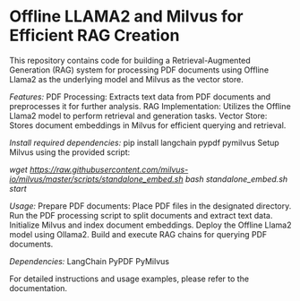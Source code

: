 # Offline LLAMA2 and Milvus for Efficient RAG Creation

This repository contains code for building a Retrieval-Augmented Generation (RAG) system for processing PDF documents using Offline Llama2 as the underlying model and Milvus as the vector store.

*Features:*
PDF Processing: Extracts text data from PDF documents and preprocesses it for further analysis.
RAG Implementation: Utilizes the Offline Llama2 model to perform retrieval and generation tasks.
Vector Store: Stores document embeddings in Milvus for efficient querying and retrieval.

*Install required dependencies:*
pip install langchain pypdf pymilvus
Setup Milvus using the provided script:

*wget https://raw.githubusercontent.com/milvus-io/milvus/master/scripts/standalone_embed.sh*
*bash standalone_embed.sh start*

*Usage:*
Prepare PDF documents: Place PDF files in the designated directory.
Run the PDF processing script to split documents and extract text data.
Initialize Milvus and index document embeddings.
Deploy the Offline Llama2 model using Ollama2.
Build and execute RAG chains for querying PDF documents.

*Dependencies:*
LangChain
PyPDF
PyMilvus

For detailed instructions and usage examples, please refer to the documentation.
